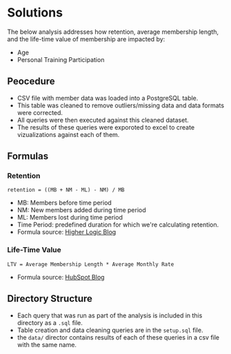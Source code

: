 # Solutions

The below analysis addresses how retention, average membership length, and the life-time value of membership are impacted by:
- Age
- Personal Training Participation

## Peocedure
- CSV file with member data was loaded into a PostgreSQL table.
- This table was cleaned to remove outliers/missing data and data formats were corrected.
- All queries were then executed against this cleaned dataset.
- The results of these queries were exporoted to excel to create vizualizations against each of them.

## Formulas
### Retention
```retention = ((MB + NM - ML) - NM) / MB```
- MB: Members before time period 
- NM: New members added during time period
- ML: Members lost during time period
- Time Period: predefined duration for which we're calculating retention.
- Formula source: [Higher Logic Blog](https://www.higherlogic.com/blog/how-to-calculate-your-member-retention-rate/)

### Life-Time Value
```LTV = Average Membership Length * Average Monthly Rate```
- Formula source: [HubSpot Blog](https://blog.hubspot.com/service/how-to-calculate-customer-lifetime-value)

## Directory Structure
- Each query that was run as part of the analysis is included in this directory as a `.sql` file. 
- Table creation and data cleaning queries are in the `setup.sql` file.
- the `data/` director contains results of each of these queries in a csv file with the same name.
